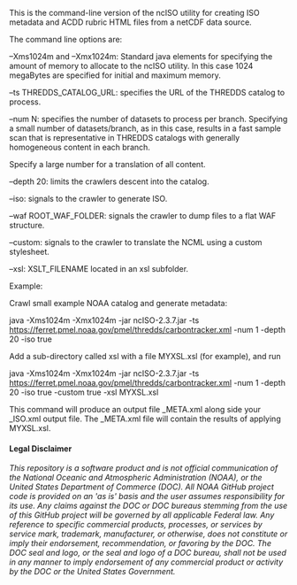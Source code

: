 This is the command-line version of the ncISO utility for creating ISO metadata and ACDD rubric HTML files from a netCDF data source.

The command line options are:

–Xms1024m and –Xmx1024m: Standard java elements for specifying the amount of memory to allocate to the ncISO utility. In this case 1024 megaBytes are specified for initial and maximum memory.


–ts THREDDS_CATALOG_URL: specifies the URL of the THREDDS catalog to process.


–num N: specifies the number of datasets to process per branch. Specifying a small number of datasets/branch, as in this case, results in a fast sample scan that is representative in THREDDS catalogs with generally homogeneous content in each branch. 

Specify a large number for a translation of all content.


–depth 20: limits the crawlers descent into the catalog.


–iso: signals to the crawler to generate ISO.


–waf ROOT_WAF_FOLDER: signals the crawler to dump files to a flat WAF structure.


–custom: signals to the crawler to translate the NCML using a custom stylesheet.


–xsl: XSLT_FILENAME located in an xsl subfolder.


Example: 

Crawl small example NOAA catalog and generate metadata: 

java -Xms1024m -Xmx1024m -jar ncISO-2.3.7.jar -ts https://ferret.pmel.noaa.gov/pmel/thredds/carbontracker.xml -num 1 -depth 20 -iso true

Add a sub-directory called xsl with a file MYXSL.xsl (for example), and run

java -Xms1024m -Xmx1024m -jar ncISO-2.3.7.jar -ts https://ferret.pmel.noaa.gov/pmel/thredds/carbontracker.xml -num 1 -depth 20 -iso true -custom true -xsl MYXSL.xsl

This command will produce an output file _META.xml along side your _ISO.xml output file. The _META.xml file will contain the results of applying MYXSL.xsl.

#### Legal Disclaimer
*This repository is a software product and is not official communication
of the National Oceanic and Atmospheric Administration (NOAA), or the
United States Department of Commerce (DOC). All NOAA GitHub project
code is provided on an 'as is' basis and the user assumes responsibility
for its use. Any claims against the DOC or DOC bureaus stemming from
the use of this GitHub project will be governed by all applicable Federal
law. Any reference to specific commercial products, processes, or services
by service mark, trademark, manufacturer, or otherwise, does not constitute
or imply their endorsement, recommendation, or favoring by the DOC.
The DOC seal and logo, or the seal and logo of a DOC bureau, shall not
be used in any manner to imply endorsement of any commercial product
or activity by the DOC or the United States Government.*

